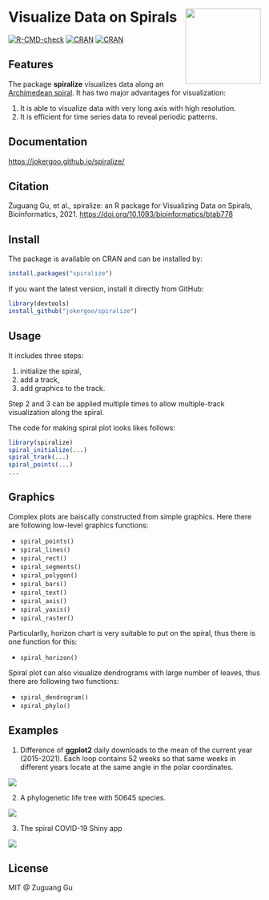 # Visualize Data on Spirals <img width="150" src="https://user-images.githubusercontent.com/449218/121876090-723e0900-cd09-11eb-8d0d-82fbeeb83997.png" align="right">


[![R-CMD-check](https://github.com/jokergoo/spiral/workflows/R-CMD-check/badge.svg)](https://github.com/jokergoo/spiral/actions)
[![CRAN](https://www.r-pkg.org/badges/version/spiralize)](https://cran.r-project.org/web/packages/spiralize/index.html)
[![CRAN](https://cranlogs.r-pkg.org/badges/grand-total/spiralize)](https://cran.r-project.org/web/packages/spiralize/index.html)


## Features

The package **spiralize** visualizes data along an [Archimedean spiral](https://en.wikipedia.org/wiki/Archimedean_spiral).
It has two major advantages for visualization:

1. It is able to visualize data with very long axis with high resolution.
2. It is efficient for time series data to reveal periodic patterns.

## Documentation

https://jokergoo.github.io/spiralize/

## Citation

Zuguang Gu, et al., spiralize: an R package for Visualizing Data on Spirals, Bioinformatics, 2021. https://doi.org/10.1093/bioinformatics/btab778

## Install

The package is available on CRAN and can be installed by:

```r
install.packages("spiralize")
```

If you want the latest version, install it directly from GitHub:

```r
library(devtools)
install_github("jokergoo/spiralize")
```

## Usage

It includes three steps:

1. initialize the spiral,
2. add a track,
3. add graphics to the track.

Step 2 and 3 can be applied multiple times to allow multiple-track visualization along the spiral.

The code for making spiral plot looks likes follows:

```r
library(spiralize)
spiral_initialize(...)
spiral_track(...)
spiral_points(...)
...
```

## Graphics

Complex plots are baiscally constructed from simple graphics. Here there are following low-level graphics functions:

- `spiral_points()`
- `spiral_lines()`
- `spiral_rect()`
- `spiral_segments()`
- `spiral_polygon()`
- `spiral_bars()`
- `spiral_text()`
- `spiral_axis()`
- `spiral_yaxis()`
- `spiral_raster()`

Particularlly, horizon chart is very suitable to put on the spiral, thus there is one function for this:

- `spiral_horizon()`

Spiral plot can also visualize dendrograms with large number of leaves, thus there are following two functions:

- `spiral_dendrogram()`
- `spiral_phylo()` 


## Examples

1. Difference of **ggplot2** daily downloads to the mean of the current year (2015-2021). Each loop contains 52 weeks so that same weeks in different years locate at the same angle in the polar coordinates.

![](https://user-images.githubusercontent.com/449218/122206221-671de100-cea1-11eb-823e-6c48de851667.png)


2. A phylogenetic life tree with 50645 species. 

![](https://user-images.githubusercontent.com/449218/123804978-fbe6fc80-d8ed-11eb-93d8-d3f83d552dde.png)

3. The spiral COVID-19 Shiny app

![](https://user-images.githubusercontent.com/449218/154753102-d66b3588-eca1-471b-bdfe-2c147ed257f5.gif)


## License

MIT @ Zuguang Gu
